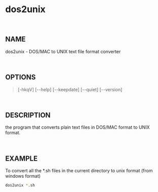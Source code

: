 # dos2unix

<br>

## NAME

dos2unix - DOS/MAC to UNIX text file format converter 

<br>

## OPTIONS

> [-hkqV] [--help] [--keepdate] [--quiet] [--version]

<br>

## DESCRIPTION

the program that converts plain text files in DOS/MAC format to UNIX format. 

<br>

## EXAMPLE

To convert all the *.sh files in the current directory to unix format (from windows format)

```bash
dos2unix *.sh
```
